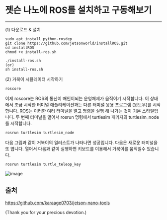 # 젯슨 나노에 ROS를 설치하고 구동해보기
***
(1) 다운로드 & 설치
```
sudo apt install python-rosdep
git clone https://github.com/jetsonworld/installROS.git
cd installROS
chmod +x install-ros.sh

./install-ros.sh
(or)
sh install-ros.sh
```
(2) 거북이 시뮬레이터 시작하기
```
roscore
```
이제 roscore는 ROS의 통신이 매인이되는 운영체제가 움직이기 시작합니다.  이 상태에서 조금 시작한 터미널 애플리케이션과는 다른 터미널 응용 프로그램 (윈도우)를 시작합니다.  ROS는 이러한 여러 터미널을 열고 명령을 실행 해 나가는 것이 기본 스타일입니다.  두 번째 터미널을 열어서  rosrun 명령에서 turtlesim 패키지의 turtlesim_node를 시작합니다.

```
rosrun turtlesim turtlesim_node
```
다음 그림과 같이 거북이의 일러스트가 나타나면 성공입니다.
다음은 새로운 터미널을 또 엽니다.
열어서 다음과 같이 실행하면 키보드를 이용해서 거북이를 움직일수 있습니다.
```
rosrun turtlesim turtle_teleop_key
```

![image](https://raw.githubusercontent.com/jetsonworld/installROS/master/ROS_Turtle.jpg)

## 출처
https://github.com/karaage0703/jetson-nano-tools

(Thank you for your precious devotion.)
